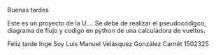 Buenas tardes

Este es un proyecto de la U....
Se debe de realizar el pseudocódigco, diagrama de flujo y codigo en python de una calculadora de vueltos.

Feliz tarde Inge
Soy Luis Manuel Velásquez González
Carnét 1502325
